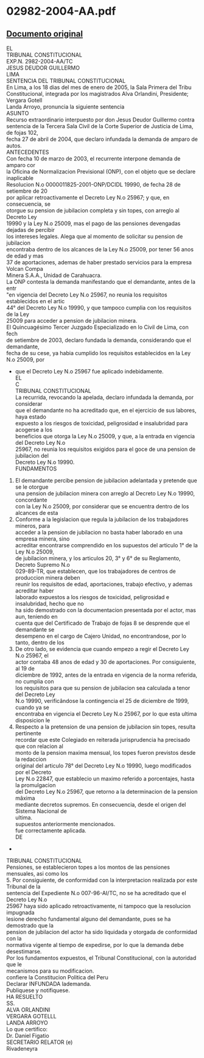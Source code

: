 
02982-2004-AA.pdf
=================
  
[Documento original](https://tc.gob.pe/jurisprudencia/2005/02982-2004-AA.pdf)  
---  
EL  
TRIBUNAL CONSTITUCIONAL  
EXP.N. 2982-2004-AA/TC  
JESUS DEUDOR GUILLERMO  
LIMA  
SENTENCIA DEL TRIBUNAL CONSTITUCIONAL  
En Lima, a los 18 dias del mes de enero de 2005, la Sala Primera del Tribu  
Constitucional, integrada por los magistrados Alva Orlandini, Presidente; Vergara Gotell  
Landa Arroyo, pronuncia la siguiente sentencia  
ASUNTO  
Recurso extraordinario interpuesto por don Jesus Deudor Guillermo contra  
sentencia de la Tercera Sala Civil de la Corte Superior de Justicia de Lima, de fojas 102,  
fecha 27 de abril de 2004, que declaro infundada la demanda de amparo de autos.  
ANTECEDENTES  
Con fecha 10 de marzo de 2003, el recurrente interpone demanda de amparo cor  
la Oficina de Normalizacion Previsional (ONP), con el objeto que se declare inaplicable  
Resolucion N.o 0000011825-2001-ONP/DCIDL 19990, de fecha 28 de setiembre de 20  
por aplicar retroactivamente el Decreto Ley N.o 25967; y que, en consecuencia, se  
otorgue su pension de jubilacion completa y sin topes, con arreglo al Decreto Ley  
19990 y la Ley N.o 25009, mas el pago de las pensiones devengadas dejadas de percibir  
los intereses legales. Alega que al momento de solicitar su pension de jubilacion  
encontraba dentro de los alcances de la Ley N.o 25009, por tener 56 anos de edad y mas  
37 de aportaciones, ademas de haber prestado servicios para la empresa Volcan Compa  
Minera S.A.A., Unidad de Carahuacra.  
La ONP contesta la demanda manifestando que el demandante, antes de la entr  
"en vigencia del Decreto Ley N.o 25967, no reunia los requisitos establecidos en el artic  
44° del Decreto Ley N.o 19990, y que tampoco cumplia con los requisitos de la Ley  
25009 para acceder a pension de jubilacion minera.  
El Quincuagésimo Tercer Juzgado Especializado en lo Civil de Lima, con fech  
de setiembre de 2003, declaro fundada la demanda, considerando que el demandante,  
fecha de su cese, ya habia cumplido los requisitos establecidos en la Ley N.o 25009, por  
- que el Decreto Ley N.o 25967 fue aplicado indebidamente.  
EL  
C  
TRIBUNAL CONSTITUCIONAL  
La recurrida, revocando la apelada, declaro infundada la demanda, por considerar  
que el demandante no ha acreditado que, en el ejercicio de sus labores, haya estado  
expuesto a los riesgos de toxicidad, peligrosidad e insalubridad para acogerse a los  
beneficios que otorga la Ley N.o 25009, y que, a la entrada en vigencia del Decreto Ley N.o  
25967, no reunia los requisitos exigidos para el goce de una pension de jubilacion del  
Decreto Ley N.o 19990.  
FUNDAMENTOS  
1. El demandante percibe pension de jubilacion adelantada y pretende que se le otorgue  
una pension de jubilacion minera con arreglo al Decreto Ley N.o 19990, concordante  
con la Ley N.o 25009, por considerar que se encuentra dentro de los alcances de esta  
2. Conforme a la legislacion que regula la jubilacion de los trabajadores mineros, para  
acceder a la pension de jubilacion no basta haber laborado en una empresa minera, sino  
acreditar encontrarse comprendido en los supuestos del articulo 1° de la Ley N.o 25009,  
de jubilacion minera, y los articulos 20, 3° y 6° de su Reglamento, Decreto Supremo N.o  
029-89-TR, que establecen, que los trabajadores de centros de produccion minera deben  
reunir los requisitos de edad, aportaciones, trabajo efectivo, y ademas acreditar haber  
laborado expuestos a los riesgos de toxicidad, peligrosidad e insalubridad, hecho que no  
ha sido demostrado con la documentacion presentada por el actor, mas aun, teniendo en  
cuenta que del Certificado de Trabajo de fojas 8 se desprende que el demandante se  
desempeno en el cargo de Cajero Unidad, no encontrandose, por lo tanto, dentro de los  
3. De otro lado, se evidencia que cuando empezo a regir el Decreto Ley N.o 25967, el  
actor contaba 48 anos de edad y 30 de aportaciones. Por consiguiente, al 19 de  
diciembre de 1992, antes de la entrada en vigencia de la norma referida, no cumplia con  
los requisitos para que su pension de jubilacion sea calculada a tenor del Decreto Ley  
N.o 19990, verificândose la contingencia el 25 de diciembre de 1999, cuando ya se  
encontraba en vigencia el Decreto Ley N.o 25967, por lo que esta ultima disposicion le  
4. Respecto a la pretension de una pension de jubilacion sin topes, resulta pertinente  
recordar que este Colegiado en reiterada jurisprudencia ha precisado que con relacion al  
monto de la pension maxima mensual, los topes fueron previstos desde la redaccion  
original del articulo 78° del Decreto Ley N.o 19990, luego modificados por el Decreto  
Ley N.o 22847, que establecio un maximo referido a porcentajes, hasta la promulgacion  
del Decreto Ley N.o 25967, que retorno a la determinacion de la pension mâxima  
mediante decretos supremos. En consecuencia, desde el origen del Sistema Nacional de  
ultima.  
supuestos anteriormente mencionados.  
fue correctamente aplicada.  
DE  
-  
TRIBUNAL CONSTITUCIONAL  
Pensiones, se establecieron topes a los montos de las pensiones mensuales, asi como los  
5. Por consiguiente, de conformidad con la interpretacion realizada por este Tribunal de la  
sentencia del Expediente N.o 007-96-AI/TC, no se ha acreditado que el Decreto Ley N.o  
25967 haya sido aplicado retroactivamente, ni tampoco que la resolucion impugnada  
lesione derecho fundamental alguno del demandante, pues se ha demostrado que la  
pension de jubilacion del actor ha sido liquidada y otorgada de conformidad con la  
normativa vigente al tiempo de expedirse, por lo que la demanda debe desestimarse.  
Por los fundamentos expuestos, el Tribunal Constitucional, con la autoridad que le  
mecanismos para su modificacion.  
confiere la Constitucion Politica del Peru  
Declarar INFUNDADA lademanda.  
Publiquese y notifiquese.  
HA RESUELTO  
SS.  
ALVA ORLANDINI  
VERGARA GOTELLL  
LANDA ARROYO  
Lo que certifico:  
Dr. Daniel Figatio  
SECRETARIO RELATOR (e)  
Rivadeneyra